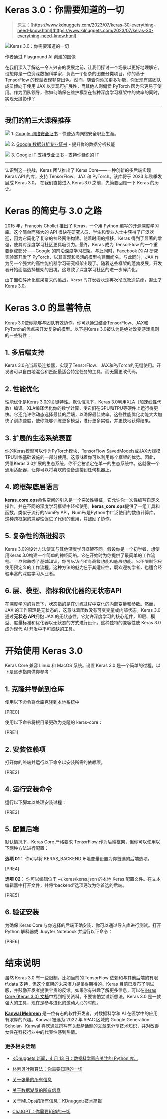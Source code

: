 # Keras 3.0：你需要知道的一切

> 原文：[https://www.kdnuggets.com/2023/07/keras-30-everything-need-know.html](https://www.kdnuggets.com/2023/07/keras-30-everything-need-know.html)

![Keras 3.0：你需要知道的一切](../Images/7b824424c35c725d8c30d2656e25f025.png)

作者通过 Playground AI 创建的图像

在我们深入了解这一令人兴奋的发展之前，让我们探讨一个场景以更好地理解它。设想你是一位资深数据科学家，负责一个复杂的图像分类项目。你的基于 TensorFlow 的模型表现非常出色。然而，随着你添加更多功能，你发现有些团队成员倾向于使用 JAX 以实现可扩展性，而其他人则偏爱 PyTorch 因为它更易于使用。作为团队领导，你如何确保在维护模型在各种深度学习框架中的效率的同时，实现无缝协作？

* * *

## 我们的前三大课程推荐

![](../Images/0244c01ba9267c002ef39d4907e0b8fb.png) 1\. [Google 网络安全证书](https://www.kdnuggets.com/google-cybersecurity) - 快速迈向网络安全职业生涯。

![](../Images/e225c49c3c91745821c8c0368bf04711.png) 2\. [Google 数据分析专业证书](https://www.kdnuggets.com/google-data-analytics) - 提升你的数据分析技能

![](../Images/0244c01ba9267c002ef39d4907e0b8fb.png) 3\. [Google IT 支持专业证书](https://www.kdnuggets.com/google-itsupport) - 支持你组织的 IT

* * *

认识到这一挑战，Keras 团队推出了 Keras Core——一种创新的多后端实现 Keras API 的库，支持 TensorFlow、JAX 和 PyTorch。该库将于 2023 年秋季发展成 Keras 3.0。 在我们直接进入 Keras 3.0 之前，先简要回顾一下 Keras 的历史。

# Keras 的简史与 3.0 之路

2015 年，François Chollet 推出了 Keras，一个用 Python 编写的开源深度学习库。这个简单而强大的 API 很快在研究人员、学生和专业人士中获得了广泛欢迎，因为它简化了复杂的神经网络构建。随着时间的推移，Keras 得到了显著的增强，使其对深度学习社区更具吸引力。最终，Keras 成为 TensorFlow 的一个重要组成部分——Google 的前沿深度学习框架。与此同时，Facebook 的 AI 研究实验室开发了 PyTorch，以其直观和灵活的模型构建而闻名。与此同时，JAX 作为另一个强大的高性能机器学习研究框架出现了。随着这些框架的蓬勃发展，开发者开始面临选择框架的困境。这导致了深度学习社区的进一步碎片化。

由于面临碎片化框架带来的挑战，Keras 的开发者决定再次彻底改造该库，诞生了 Keras 3.0。

# Keras 3.0 的显著特点

Keras 3.0使你能够与团队有效协作。你可以通过结合TensorFlow、JAX和PyTorch的优点来开发复杂的模型。以下是Keras 3.0被认为是绝对改变游戏规则的一些特性：

## 1\. 多后端支持

Keras 3.0充当超级连接器，实现了TensorFlow、JAX和PyTorch的无缝使用。开发者可以自由地混合和匹配最适合特定任务的工具，而无需更改代码。

## 2\. 性能优化

性能优化是Keras 3.0的关键特性。默认情况下，Keras 3.0利用XLA（加速线性代数）编译。XLA编译优化你的数学计算，使它们在GPU和TPU等硬件上运行得更快。它还允许你动态选择最佳的后端，以确保最佳效率。这些性能优化功能大大加快了训练速度，使你能够训练更多模型，进行更多实验，并更快地获得结果。

## 3\. 扩展的生态系统表面

你的Keras模型可以作为PyTorch模块、TensorFlow SavedModels或JAX大规模TPU训练基础设施的一部分使用。这意味着你可以利用每个框架的优势。因此，凭借Keras 3.0扩展的生态系统，你不会被锁定在单一的生态系统中。这就像一个通用适配器，让你可以将喜欢的设备连接到任何机器上。

## 4\. 跨框架底层语言

**keras_core.ops**命名空间的引入是一个突破性特征，它允许你一次性编写自定义操作，并在不同的深度学习框架中轻松使用。**keras_core.ops**提供了一组工具和函数，类似于流行的NumPy API，NumPy是Python中广泛使用的数值计算库。这种跨框架的兼容性促进了代码的重用，并鼓励了协作。

## 5\. 复杂性的渐进揭示

Keras 3.0的设计方法使其与其他深度学习框架不同。假设你是一个初学者，想使用Keras 3.0构建一个简单的神经网络。它在开始时为你提供了最简单的工作流程。一旦你熟悉了基础知识，你可以访问所有高级功能和底层功能。它不限制你只使用预定义的工作流程。这种方法的魅力在于其适应性，既欢迎初学者，也适合经验丰富的深度学习从业者。

## 6\. 层、模型、指标和优化器的无状态API

在深度学习的背景下，状态指的是在训练过程中变化的内部变量和参数。然而，JAX 的工作原理是无状态的，这意味着函数没有可变变量或内部状态。Keras 3.0 通过**无状态 API**拥抱 JAX 的无状态性。它允许深度学习的核心组件，即层、模型、度量标准和优化器以无状态的方式进行设计。这种独特的兼容性使 Keras 3.0 成为现代 AI 开发中不可或缺的工具。

# 开始使用 Keras 3.0

Keras Core 兼容 Linux 和 MacOS 系统。设置 Keras 3.0 是一个简单的过程。以下是逐步指南供你参考：

## 1\. 克隆并导航到仓库

使用以下命令将仓库克隆到本地系统中

[PRE0]

使用以下命令将根目录更改为克隆的 keras-core：

[PRE1]

## 2\. 安装依赖项

打开你的终端并运行以下命令以安装所需的依赖项。

[PRE2]

## 4\. 运行安装命令

运行以下脚本以处理安装过程：

[PRE3]

## 5\. 配置后端

默认情况下，Keras Core 严格要求 TensorFlow 作为后端框架，但你可以使用以下两种方法进行配置：

**选项 01：** 你可以将 KERAS_BACKEND 环境变量设置为你首选的后端选项。

[PRE4]

**选项 02：** 你可以编辑位于 ~/.keras/keras.json 的本地 Keras 配置文件。在文本编辑器中打开文件，并将“backend”选项更改为你首选的后端。

[PRE5]

## 6\. 验证安装

为确保 Keras Core 与你选择的后端正确安装，你可以通过导入库进行测试。打开 Python 解释器或 Jupyter Notebook 并运行以下命令：

[PRE6]

# 结束说明

虽然 Keras 3.0 有一些限制，比如当前的 TensorFlow 依赖和与其他后端的有限 tf.data 支持，但这个框架的未来潜力是值得期待的。Keras 目前已发布了测试版，并鼓励开发者提供宝贵的反馈。如果你有兴趣了解更多信息，可以在[Keras Core (Keras 3.0) 文档](https://keras.io/api/)中找到相关资料。不要害怕尝试新想法。Keras 3.0 是一款强大的工具，现在是参与进化的激动人心的时刻。

**[Kanwal Mehreen](https://www.linkedin.com/in/kanwal-mehreen1)** 是一位有志的软件开发者，对数据科学和 AI 在医学中的应用有浓厚的兴趣。Kanwal 被选为 2022 年 APAC 区域的 Google Generation Scholar。Kanwal 喜欢通过撰写有关趋势话题的文章来分享技术知识，并对改善女性在科技行业中的代表性感到热情。

### 更多相关话题

+   [KDnuggets 新闻，4 月 13 日：数据科学家应关注的 Python 库…](https://www.kdnuggets.com/2022/n15.html)

+   [朴素贝叶斯算法：你需要知道的一切](https://www.kdnuggets.com/2020/06/naive-bayes-algorithm-everything.html)

+   [关于张量的所有信息](https://www.kdnuggets.com/2022/05/everything-need-know-tensors.html)

+   [关于数据湖屋的所有信息](https://www.kdnuggets.com/2022/09/everything-need-know-data-lakehouses.html)

+   [关于MLOps的所有信息：KDnuggets技术简报](https://www.kdnuggets.com/tech-brief-everything-you-need-to-know-about-mlops)

+   [ChatGPT：你需要知道的一切](https://www.kdnuggets.com/2023/01/chatgpt-everything-need-know.html)
